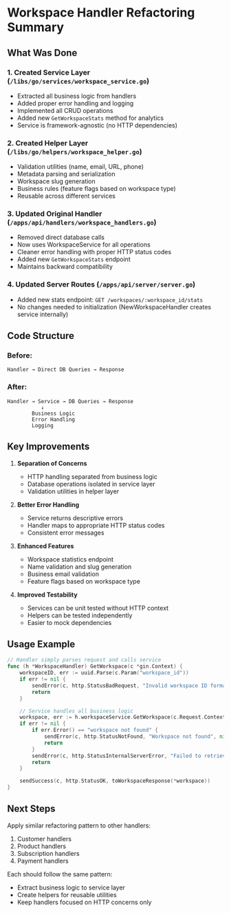 # Workspace Handler Refactoring Summary

## What Was Done

### 1. Created Service Layer (`/libs/go/services/workspace_service.go`)
- Extracted all business logic from handlers
- Added proper error handling and logging
- Implemented all CRUD operations
- Added new `GetWorkspaceStats` method for analytics
- Service is framework-agnostic (no HTTP dependencies)

### 2. Created Helper Layer (`/libs/go/helpers/workspace_helper.go`)
- Validation utilities (name, email, URL, phone)
- Metadata parsing and serialization
- Workspace slug generation
- Business rules (feature flags based on workspace type)
- Reusable across different services

### 3. Updated Original Handler (`/apps/api/handlers/workspace_handlers.go`)
- Removed direct database calls
- Now uses WorkspaceService for all operations
- Cleaner error handling with proper HTTP status codes
- Added new `GetWorkspaceStats` endpoint
- Maintains backward compatibility

### 4. Updated Server Routes (`/apps/api/server/server.go`)
- Added new stats endpoint: `GET /workspaces/:workspace_id/stats`
- No changes needed to initialization (NewWorkspaceHandler creates service internally)

## Code Structure

### Before:
```
Handler → Direct DB Queries → Response
```

### After:
```
Handler → Service → DB Queries → Response
           ↓
        Business Logic
        Error Handling
        Logging
```

## Key Improvements

1. **Separation of Concerns**
   - HTTP handling separated from business logic
   - Database operations isolated in service layer
   - Validation utilities in helper layer

2. **Better Error Handling**
   - Service returns descriptive errors
   - Handler maps to appropriate HTTP status codes
   - Consistent error messages

3. **Enhanced Features**
   - Workspace statistics endpoint
   - Name validation and slug generation
   - Business email validation
   - Feature flags based on workspace type

4. **Improved Testability**
   - Services can be unit tested without HTTP context
   - Helpers can be tested independently
   - Easier to mock dependencies

## Usage Example

```go
// Handler simply parses request and calls service
func (h *WorkspaceHandler) GetWorkspace(c *gin.Context) {
    workspaceID, err := uuid.Parse(c.Param("workspace_id"))
    if err != nil {
        sendError(c, http.StatusBadRequest, "Invalid workspace ID format", err)
        return
    }

    // Service handles all business logic
    workspace, err := h.workspaceService.GetWorkspace(c.Request.Context(), workspaceID)
    if err != nil {
        if err.Error() == "workspace not found" {
            sendError(c, http.StatusNotFound, "Workspace not found", nil)
            return
        }
        sendError(c, http.StatusInternalServerError, "Failed to retrieve workspace", err)
        return
    }

    sendSuccess(c, http.StatusOK, toWorkspaceResponse(*workspace))
}
```

## Next Steps

Apply similar refactoring pattern to other handlers:
1. Customer handlers
2. Product handlers  
3. Subscription handlers
4. Payment handlers

Each should follow the same pattern:
- Extract business logic to service layer
- Create helpers for reusable utilities
- Keep handlers focused on HTTP concerns only